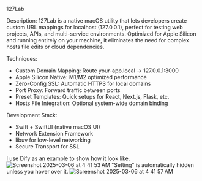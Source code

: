 127Lab

Description:
127Lab is a native macOS utility that lets developers create custom URL mappings for localhost (127.0.0.1), perfect for testing web projects, APIs, and multi-service environments. Optimized for Apple Silicon and running entirely on your machine, it eliminates the need for complex hosts file edits or cloud dependencies.

Techniques:
- Custom Domain Mapping: Route your-app.local → 127.0.0.1:3000
- Apple Silicon Native: M1/M2 optimized performance
- Zero-Config SSL: Automatic HTTPS for local domains
- Port Proxy: Forward traffic between ports
- Preset Templates: Quick setups for React, Next.js, Flask, etc.
- Hosts File Integration: Optional system-wide domain binding

Development Stack:
- Swift + SwiftUI (native macOS UI)
- Network Extension Framework
- libuv for low-level networking
- Secure Transport for SSL

I use Dify as an example to show how it look like.
![Screenshot 2025-03-06 at 4 41 53 AM](https://github.com/user-attachments/assets/072ea925-0b7b-4dd2-8d24-063e8d047f14)
"Setting" is automatically hidden unless you hover over it.
![Screenshot 2025-03-06 at 4 41 57 AM](https://github.com/user-attachments/assets/836c7ae3-8ab5-4482-afb4-12924908bc7c)
